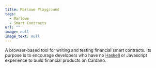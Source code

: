```yaml
---
title: Marlowe Playground
tags:
  - Marlowe
  - Smart Contracts
url: ""
image: null
image_text: null
---
```


A browser-based tool for writing and testing financial smart contracts. Its purpose is to encourage developers who have no [Haskell](https://www.essentialcardano.io/glossary/haskell) or Javascript experience to build financial products on Cardano.
